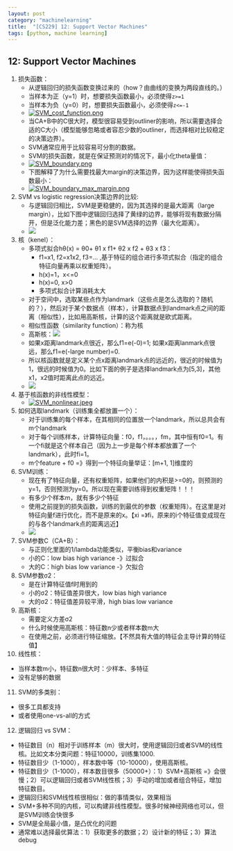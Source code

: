 ```yaml
---
layout: post
category: "machinelearning"
title:  "[CS229] 12: Support Vector Machines"
tags: [python, machine learning]
---
```


## 12: Support Vector Machines

1. 损失函数：
   - 从逻辑回归的损失函数变换过来的（how？由曲线的变换为两段直线的。）
   - 当样本为正（y=1）时，想要损失函数最小，必须使得`z>=1`
   - 当样本为负（y=0）时，想要损失函数最小，必须使得`z<=-1`
   - [![SVM_cost_function.png](https://i.loli.net/2019/05/18/5cdfd2215b60829997.png)](https://i.loli.net/2019/05/18/5cdfd2215b60829997.png)
   - 当CA+B中的C很大时，模型很容易受到outliner的影响，所以需要选择合适的C大小（模型能够忽略或者容忍少数的outliner，而选择相对比较稳定的决策边界）。
   - SVM通常应用于比较容易可分割的数据。
   - SVM的损失函数，就是在保证预测对的情况下，最小化theta量值：
   - [![SVM_boundary.png](https://i.loli.net/2019/05/18/5ce00e082d6f239510.png)](https://i.loli.net/2019/05/18/5ce00e082d6f239510.png)
   - 下图解释了为什么需要找最大margin的决策边界，因为这样能使得损失函数最小：
   - [![SVM_boundary_max_margin.png](https://i.loli.net/2019/05/18/5ce00e07dfdd917525.png)](https://i.loli.net/2019/05/18/5ce00e07dfdd917525.png)
2. SVM vs logistic regression决策边界的比较:
   - 与逻辑回归相比，SVM是更稳健的，因为其选择的是最大距离（large margin），比如下图中逻辑回归选择了黄绿的边界，能够将现有数据分隔开，但是泛化能力差；黑色的是SVM选择的边界（最大化距离）。
   - ![](http://www.holehouse.org/mlclass/12_Support_Vector_Machines_files/Image%20[14].png)
3. 核（kenel）：
   - 多项式拟合hθ(x) = θ0+ θ1 x f1+ θ2 x f2 + θ3 x f3：
      - f1=x1, f2=x1x2, f3=... ,基于特征的组合进行多项式拟合（指定的组合特征向量再乘以权重矩阵）。
      - h(x)=1，x<=0 
      - h(x)=0, x>0
      - 多项式拟合计算消耗太大
   - 对于空间中，选取某些点作为landmark（这些点是怎么选取的？随机的？），然后对于某个数据点（样本），计算数据点到landmark点之间的距离（相似性），比如用高斯核，计算的这个距离就是欧式距离。
   - 相似性函数（similarity function）：称为核
   - 高斯核：![](http://www.holehouse.org/mlclass/12_Support_Vector_Machines_files/Image%20[42].png)
   - 如果x距离landmark点很近，那么f1=e(-0)=1; 如果x距离lanmark点很远，那么f1=e(-large number)=0.
   - 所以核函数就是定义某个点x距离landmark点的远近的，很近的时候值为1，很远的时候值为0。比如下面的例子是选择landmark点为[5,3]，其他x1，x2值时距离此点的远近。
   - ![](http://www.holehouse.org/mlclass/12_Support_Vector_Machines_files/Image%20[45].png)
4. 基于核函数的非线性模型：
   - [![SVM_nonlinear.jpeg](https://i.loli.net/2019/05/18/5ce02a233a56819425.jpeg)](https://i.loli.net/2019/05/18/5ce02a233a56819425.jpeg)
5. 如何选取landmark（训练集全都放置一个）：
   - 对于训练集的每个样本，在其相同的位置放一个landmark，所以总共会有m个landmark
   - 对于每个训练样本，计算特征向量：f0，f1，。。。，fm，其中恒有f0=1。有一个fi就是这个样本自己（因为上一步是每个样本都放置了一个landmark），此时fi=1。
   - m个feature + f0 =》得到一个特征向量举证：[m+1, 1]维度的
6. SVM训练：
   - 现在有了特征向量，还有权重矩阵，如果他们的内积是>=0的，则预测的y=1，否则预测为y=0。所以现在需要训练得到权重矩阵！！！
   - 有多少个样本m，就有多少个特征
   - 使用之前提到的损失函数，训练的到最优的参数（权重矩阵）。在这里是对特征向量f进行优化，而不是原来的x。【xi =》fi，原来的i个特征值变成现在的与各个landmark点的距离远近】
   - ![](http://www.holehouse.org/mlclass/12_Support_Vector_Machines_files/Image%20[51].png)
7. SVM参数C（CA+B）：
   - 与正则化里面的1/lambda功能类似，平衡bias和variance
   - 小的C：low bias high variance -》过拟合
   - 大的C：high bias low variance -》欠拟合
8. SVM参数σ2：
   - 是在计算特征值f时用到的
   - 小的σ2：特征值差异很大，low bias high variance
   - 大的σ2：特征值差异较平滑，high bias low variance
9. 高斯核：
   - 需要定义方差σ2
   - 什么时候使用高斯核：特征数n少或者样本数m大
   - 在使用之前，必须进行特征缩放。【不然具有大值的特征会主导计算的特征值】
10. 线性核：
   - 当样本数m小，特征数n很大时：少样本、多特征
   - 没有足够的数据
11. SVM的多类别：
   - 很多工具都支持
   - 或者使用one-vs-all的方式
12. 逻辑回归 vs SVM：
   - 特征数目（n）相对于训练样本（m）很大时，使用逻辑回归或者SVM的线性核。比如文本分类问题：特征10000，训练集1000.
   - 特征数目少（1-1000），样本数中等（10-10000），使用高斯核。
   - 特征数目少（1-1000），样本数目很多（50000+）：1）SVM+高斯核 =》会很慢；2）可以逻辑回归或者SVM线性核；3）手动的增加或者组合特征，增加特征数目。
   - 逻辑回归和SVM线性核很相似：做的事情类似，效果相当
   - SVM+多种不同的内核，可以构建非线性模型。很多时候神经网络也可以，但是SVM训练会快很多
   - SVM是全局最小值，是凸优化的问题
   - 通常难以选择最优算法：1）获取更多的数据；2）设计新的特征；3）算法debug